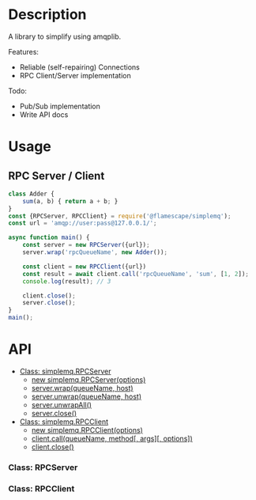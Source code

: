 # Description

A library to simplify using amqplib.

Features:
- Reliable (self-repairing) Connections
- RPC Client/Server implementation

Todo:
- Pub/Sub implementation
- Write API docs

# Usage

## RPC Server / Client

```js
class Adder {
    sum(a, b) { return a + b; }
}
const {RPCServer, RPCClient} = require('@flamescape/simplemq');
const url = 'amqp://user:pass@127.0.0.1/';

async function main() {
    const server = new RPCServer({url});
    server.wrap('rpcQueueName', new Adder());

    const client = new RPCClient({url})
    const result = await client.call('rpcQueueName', 'sum', [1, 2]);
    console.log(result); // 3

    client.close();
    server.close();
}
main();
```

# API

- [Class: simplemq.RPCServer](#class-rpcserver)
  - [new simplemq.RPCServer(options)](#new-simplemqrpcserveroptions)
  - [server.wrap(queueName, host)](#serverwrap)
  - [server.unwrap(queueName, host)](#serverunwrap)
  - [server.unwrapAll()](#serverunwrapAll)
  - [server.close()](#serverclose)
- [Class: simplemq.RPCClient](#class-rpcclient)
  - [new simplemq.RPCClient(options)](#new-simplemqrpcclientoptions)
  - [client.call(queueName, method[, args][, options])](#clientcall)
  - [client.close()](#clientclose)

### Class: RPCServer

### Class: RPCClient
